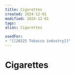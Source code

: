 ```yaml
---
title: Cigarettes
created: 2024-12-01
modified: 2024-12-01
tags: 
alias: Cigarettes

usedFor:
- "[[20225 Tobacco industry]]"
---
```

# Cigarettes
